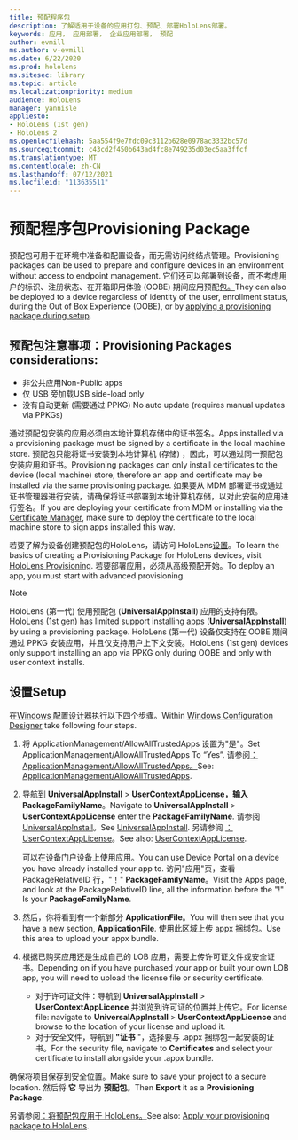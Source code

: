 ```yaml
---
title: 预配程序包
description: 了解适用于设备的应用打包、预配、部署HoloLens部署。
keywords: 应用， 应用部署， 企业应用部署， 预配
author: evmill
ms.author: v-evmill
ms.date: 6/22/2020
ms.prod: hololens
ms.sitesec: library
ms.topic: article
ms.localizationpriority: medium
audience: HoloLens
manager: yannisle
appliesto:
- HoloLens (1st gen)
- HoloLens 2
ms.openlocfilehash: 5aa554f9e7fdc09c3112b628e0978ac3332bc57d
ms.sourcegitcommit: c43cd2f450b643ad4fc8e749235d03ec5aa3ffcf
ms.translationtype: MT
ms.contentlocale: zh-CN
ms.lasthandoff: 07/12/2021
ms.locfileid: "113635511"
---
```

# <a name="provisioning-package"></a><span data-ttu-id="05ca1-104">预配程序包</span><span class="sxs-lookup"><span data-stu-id="05ca1-104">Provisioning Package</span></span>

<span data-ttu-id="05ca1-105">预配包可用于在环境中准备和配置设备，而无需访问终结点管理。</span><span class="sxs-lookup"><span data-stu-id="05ca1-105">Provisioning packages can be used to prepare and configure devices in an environment without access to endpoint management.</span></span> <span data-ttu-id="05ca1-106">它们还可以部署到设备，而不考虑用户的标识、注册状态、在开箱即用体验 (OOBE) 期间应用预配[包。](/hololens/hololens-provisioning##apply-a-provisioning-package-to-hololens-during-setup)</span><span class="sxs-lookup"><span data-stu-id="05ca1-106">They can also be deployed to a device regardless of identity of the user, enrollment status, during the Out of Box Experience (OOBE), or by [applying a provisioning package during setup](/hololens/hololens-provisioning##apply-a-provisioning-package-to-hololens-during-setup).</span></span>

## <a name="provisioning-packages-considerations"></a><span data-ttu-id="05ca1-107">预配包注意事项：</span><span class="sxs-lookup"><span data-stu-id="05ca1-107">Provisioning Packages considerations:</span></span>

* <span data-ttu-id="05ca1-108">非公共应用</span><span class="sxs-lookup"><span data-stu-id="05ca1-108">Non-Public apps</span></span>
* <span data-ttu-id="05ca1-109">仅 USB 旁加载</span><span class="sxs-lookup"><span data-stu-id="05ca1-109">USB side-load only</span></span>
* <span data-ttu-id="05ca1-110">没有自动更新 (需要通过 PPKG) </span><span class="sxs-lookup"><span data-stu-id="05ca1-110">No auto update (requires manual updates via PPKGs)</span></span>

<span data-ttu-id="05ca1-111">通过预配包安装的应用必须由本地计算机存储中的证书签名。</span><span class="sxs-lookup"><span data-stu-id="05ca1-111">Apps installed via a provisioning package must be signed by a certificate in the local machine store.</span></span> <span data-ttu-id="05ca1-112">预配包只能将证书安装到本地计算机 (存储) ，因此，可以通过同一预配包安装应用和证书。</span><span class="sxs-lookup"><span data-stu-id="05ca1-112">Provisioning packages can only install certificates to the device (local machine) store, therefore an app and certificate may be installed via the same provisioning package.</span></span> <span data-ttu-id="05ca1-113">如果要从 MDM 部署证书或通过证书管理器进行安装，请确保[](certificate-manager.md)将证书部署到本地计算机存储，以对此安装的应用进行签名。</span><span class="sxs-lookup"><span data-stu-id="05ca1-113">If you are deploying your certificate from MDM or installing via the [Certificate Manager](certificate-manager.md), make sure to deploy the certificate to the local machine store to sign apps installed this way.</span></span>

<span data-ttu-id="05ca1-114">若要了解为设备创建预配包的HoloLens，请访问 HoloLens[设置](/hololens/hololens-provisioning)。</span><span class="sxs-lookup"><span data-stu-id="05ca1-114">To learn the basics of creating a Provisioning Package for HoloLens devices, visit [HoloLens Provisioning](/hololens/hololens-provisioning).</span></span> <span data-ttu-id="05ca1-115">若要部署应用，必须从高级预配开始。</span><span class="sxs-lookup"><span data-stu-id="05ca1-115">To deploy an app, you must start with advanced provisioning.</span></span>

> [!NOTE]
> <span data-ttu-id="05ca1-116">HoloLens (第一代) 使用预配包 (**UniversalAppInstall**) 应用的支持有限。</span><span class="sxs-lookup"><span data-stu-id="05ca1-116">HoloLens (1st gen) has limited support installing apps (**UniversalAppInstall**) by using a provisioning package.</span></span> <span data-ttu-id="05ca1-117">HoloLens (第一代) 设备仅支持在 OOBE 期间通过 PPKG 安装应用，并且仅支持用户上下文安装。</span><span class="sxs-lookup"><span data-stu-id="05ca1-117">HoloLens (1st gen) devices only support installing an app via PPKG only during OOBE and only with user context installs.</span></span>

## <a name="setup"></a><span data-ttu-id="05ca1-118">设置</span><span class="sxs-lookup"><span data-stu-id="05ca1-118">Setup</span></span>

<span data-ttu-id="05ca1-119">在[Windows 配置设计器](https://www.microsoft.com/store/productId/9NBLGGH4TX22)执行以下四个步骤。</span><span class="sxs-lookup"><span data-stu-id="05ca1-119">Within [Windows Configuration Designer](https://www.microsoft.com/store/productId/9NBLGGH4TX22) take following four steps.</span></span>

1. <span data-ttu-id="05ca1-120">将 ApplicationManagement/AllowAllTrustedApps 设置为"是"。</span><span class="sxs-lookup"><span data-stu-id="05ca1-120">Set ApplicationManagement/AllowAllTrustedApps To “Yes”.</span></span> <span data-ttu-id="05ca1-121">请参阅[：ApplicationManagement/AllowAllTrustedApps。](/windows/client-management/mdm/policy-csp-applicationmanagement#applicationmanagement-allowalltrustedapps)</span><span class="sxs-lookup"><span data-stu-id="05ca1-121">See: [ApplicationManagement/AllowAllTrustedApps](/windows/client-management/mdm/policy-csp-applicationmanagement#applicationmanagement-allowalltrustedapps).</span></span>

2. <span data-ttu-id="05ca1-122">导航到 **UniversalAppInstall**  >  **UserContextAppLicense，输入** **PackageFamilyName**。</span><span class="sxs-lookup"><span data-stu-id="05ca1-122">Navigate to **UniversalAppInstall** > **UserContextAppLicense** enter the **PackageFamilyName**.</span></span> <span data-ttu-id="05ca1-123">请参阅 [UniversalAppInstall](/windows/configuration/wcd/wcd-universalappinstall)。</span><span class="sxs-lookup"><span data-stu-id="05ca1-123">See [UniversalAppInstall](/windows/configuration/wcd/wcd-universalappinstall).</span></span> <span data-ttu-id="05ca1-124">另请参阅 [：UserContextAppLicense](/windows/configuration/wcd/wcd-universalappinstall#usercontextapplicense)。</span><span class="sxs-lookup"><span data-stu-id="05ca1-124">See also: [UserContextAppLicense](/windows/configuration/wcd/wcd-universalappinstall#usercontextapplicense).</span></span>

   <span data-ttu-id="05ca1-125">可以在设备门户设备上使用应用。</span><span class="sxs-lookup"><span data-stu-id="05ca1-125">You can use Device Portal on a device you have already installed your app to.</span></span> <span data-ttu-id="05ca1-126">访问"应用"页，查看 PackageRelativeID 行，"！" **PackageFamilyName**。</span><span class="sxs-lookup"><span data-stu-id="05ca1-126">Visit the Apps page, and look at the PackageRelativeID line, all the information before the "!" Is your **PackageFamilyName**.</span></span>

3. <span data-ttu-id="05ca1-127">然后，你将看到有一个新部分 **ApplicationFile**。</span><span class="sxs-lookup"><span data-stu-id="05ca1-127">You will then see that you have a new section, **ApplicationFile**.</span></span> <span data-ttu-id="05ca1-128">使用此区域上传 appx 捆绑包。</span><span class="sxs-lookup"><span data-stu-id="05ca1-128">Use this area to upload your appx bundle.</span></span>

4. <span data-ttu-id="05ca1-129">根据已购买应用还是生成自己的 LOB 应用，需要上传许可证文件或安全证书。</span><span class="sxs-lookup"><span data-stu-id="05ca1-129">Depending on if you have purchased your app or built your own LOB app, you will need to upload the license file or security certificate.</span></span>

    - <span data-ttu-id="05ca1-130">对于许可证文件：导航到 **UniversalAppInstall**  >  **UserContextAppLicence** 并浏览到许可证的位置并上传它。</span><span class="sxs-lookup"><span data-stu-id="05ca1-130">For license file: navigate to **UniversalAppInstall** > **UserContextAppLicence** and browse to the location of your license and upload it.</span></span>
    - <span data-ttu-id="05ca1-131">对于安全文件，导航到 **"证书** "，选择要与 .appx 捆绑包一起安装的证书。</span><span class="sxs-lookup"><span data-stu-id="05ca1-131">For the security file, navigate to **Certificates** and select your certificate to install alongside your .appx bundle.</span></span>

<span data-ttu-id="05ca1-132">确保将项目保存到安全位置。</span><span class="sxs-lookup"><span data-stu-id="05ca1-132">Make sure to save your project to a secure location.</span></span> <span data-ttu-id="05ca1-133">然后将 **它** 导出为 **预配包**。</span><span class="sxs-lookup"><span data-stu-id="05ca1-133">Then **Export** it as a **Provisioning Package**.</span></span>  

<span data-ttu-id="05ca1-134">另请参阅[：将预配包应用于 HoloLens。](/hololens/hololens-provisioning#apply-a-provisioning-package-to-hololens-during-setup)</span><span class="sxs-lookup"><span data-stu-id="05ca1-134">See also: [Apply your provisioning package to HoloLens](/hololens/hololens-provisioning#apply-a-provisioning-package-to-hololens-during-setup).</span></span>
